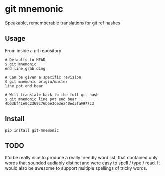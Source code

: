 git mnemonic
============

Speakable, rememberable translations for git ref hashes

Usage
-----

From inside a git repository

    # Defaults to HEAD
    $ git mnemonic
    end line grab ding

    # Can be given a specific revision
    $ git mnemonic origin/master
    line pot end bear

    # Will translate back to the full git hash
    $ git mnemonic line pot end bear
    4b63bf41e0c2369c76b6e3ce3ea40ed5fa0977c3

Install
-------

    pip install git-mnemonic

TODO
----

It'd be really nice to produce a really friendly word list, that contained only
words that sounded audiably distinct and were easy to spell / type / read.
It would also be awesome to support multiple spellings of tricky words.